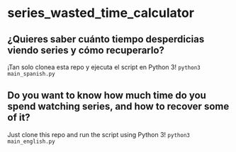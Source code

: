 # series_wasted_time_calculator
## ¿Quieres saber cuánto tiempo desperdicias viendo series y cómo recuperarlo?
¡Tan solo clonea esta repo y ejecuta el script en Python 3!
`python3 main_spanish.py`


## Do you want to know how much time do you spend watching series, and how to recover some of it?
Just clone this repo and run the script using Python 3!
`python3 main_english.py`
